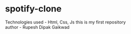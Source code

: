 # spotify-clone
Technologies used - Html, Css, Js
this is my first repository
<br>
author - Rupesh Dipak Gaikwad
